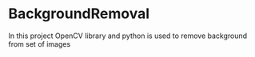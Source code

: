 # BackgroundRemoval
In this project OpenCV library and python is used to remove background from set of images
